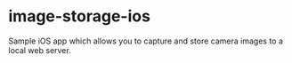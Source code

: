# image-storage-ios
Sample iOS app which allows you to capture and store camera images to a local web server.

